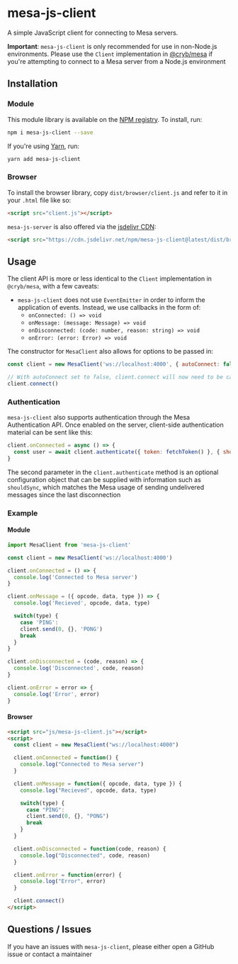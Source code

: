 # mesa-js-client
A simple JavaScript client for connecting to Mesa servers.

**Important**: `mesa-js-client` is only recommended for use in non-Node.js environments. Please use the `Client` implementation in [@cryb/mesa](https://github.com/crybapp/mesa) if you're attempting to connect to a Mesa server from a Node.js environment

## Installation
### Module
This module library is available on the [NPM registry](https://www.npmjs.com/package/mesa-js-client). To install, run:
```bash
npm i mesa-js-client --save
```
If you're using [Yarn](https://yarnpkg.com), run:

```bash
yarn add mesa-js-client
```

### Browser
To install the browser library, copy `dist/browser/client.js` and refer to it in your `.html` file like so:
```html
<script src="client.js"></script>
```

`mesa-js-server` is also offered via the [jsdelivr CDN](https://www.jsdelivr.com):
```html
<script src="https://cdn.jsdelivr.net/npm/mesa-js-client@latest/dist/browser/client.js"></script>
```

## Usage
The client API is more or less identical to the `Client` implementation in `@cryb/mesa`, with a few caveats:

* `mesa-js-client` does not use `EventEmitter` in order to inform the application of events. Instead, we use callbacks in the form of:
  * `onConnected: () => void`
  * `onMessage: (message: Message) => void`
  * `onDisconnected: (code: number, reason: string) => void`
  * `onError: (error: Error) => void`

The constructor for `MesaClient` also allows for options to be passed in:
```js
const client = new MesaClient('ws://localhost:4000', { autoConnect: false })

// With autoConnect set to false, client.connect will now need to be called in order for the connected to begin
client.connect()
```

### Authentication
`mesa-js-client` also supports authentication through the Mesa Authentication API. Once enabled on the server, client-side authentication material can be sent like this:
```js
client.onConnected = async () => {
  const user = await client.authenticate({ token: fetchToken() }, { shouldSync: true })
}
```

The second parameter in the `client.authenticate` method is an optional configuration object that can be supplied with information such as `shouldSync`, which matches the Mesa usage of sending undelivered messages since the last disconnection

### Example
#### Module
```js
import MesaClient from 'mesa-js-client'

const client = new MesaClient('ws://localhost:4000')

client.onConnected = () => {
  console.log('Connected to Mesa server')
}

client.onMessage = ({ opcode, data, type }) => {
  console.log('Recieved', opcode, data, type)

  switch(type) {
    case 'PING':
    client.send(0, {}, 'PONG')
    break
  }
}

client.onDisconnected = (code, reason) => {
  console.log('Disconnected', code, reason)
}

client.onError = error => {
  console.log('Error', error)
}
```

#### Browser
```html
<script src="js/mesa-js-client.js"></script>
<script>
  const client = new MesaClient("ws://localhost:4000")

  client.onConnected = function() {
    console.log("Connected to Mesa server")
  }

  client.onMessage = function({ opcode, data, type }) {
    console.log("Recieved", opcode, data, type)

    switch(type) {
      case "PING":
      client.send(0, {}, "PONG")
      break
    }
  }

  client.onDisconnected = function(code, reason) {
    console.log("Disconnected", code, reason)
  }

  client.onError = function(error) {
    console.log("Error", error)
  }

  client.connect()
</script>
```

## Questions / Issues
If you have an issues with `mesa-js-client`, please either open a GitHub issue or contact a maintainer
